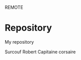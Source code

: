 REMOTE
# Repository
My repository

<?xml version="1.0" encoding="UTF-8"?>

 <!-- un premier marin -->
 <marin  id="12">
	 <nom>Surcouf</nom>
	 <prenom>Robert</prenom>
	 <remarque  lang="FR">Capitaine corsaire</remarque>
 </marin>
